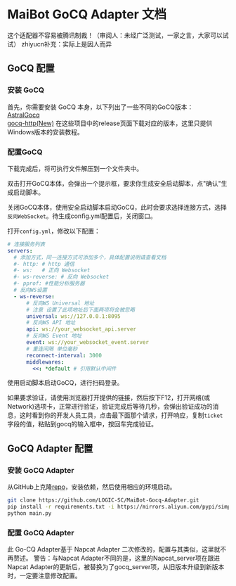 # MaiBot GoCQ Adapter 文档

这个适配器不容易被腾讯制裁！（审阅人：未经广泛测试，一家之言，大家可以试试）
zhiyucn补充：实际上是因人而异

## GoCQ 配置
### 安装 GoCQ
首先，你需要安装 GoCQ 本身，以下列出了一些不同的GoCQ版本：  
[AstralGocq](https://github.com/ProtocolScience/AstralGocq)  
[gocq-http(New)](https://github.com/LagrangeDev/go-cqhttp)
在这些项目中的release页面下载对应的版本，这里只提供Windows版本的安装教程。  

### 配置GoCQ
下载完成后，将可执行文件解压到一个文件夹中。

双击打开GoCQ本体，会弹出一个提示框，要求你生成安全启动脚本，点"确认"生成启动脚本。  

关闭GoCQ本体，使用安全启动脚本启动GoCQ，此时会要求选择连接方式，选择`反向WebSocket`。待生成config.yml配置后，关闭窗口。

打开`config.yml`，修改以下配置：
```yaml
# 连接服务列表
servers:
  # 添加方式，同一连接方式可添加多个，具体配置说明请查看文档
  #- http: # http 通信
  #- ws:   # 正向 Websocket
  #- ws-reverse: # 反向 Websocket
  #- pprof: #性能分析服务器
  # 反向WS设置
  - ws-reverse:
      # 反向WS Universal 地址
      # 注意 设置了此项地址后下面两项将会被忽略
      universal: ws://127.0.0.1:8095
      # 反向WS API 地址
      api: ws://your_websocket_api.server
      # 反向WS Event 地址
      event: ws://your_websocket_event.server
      # 重连间隔 单位毫秒
      reconnect-interval: 3000
      middlewares:
        <<: *default # 引用默认中间件
```

使用启动脚本启动GoCQ，进行扫码登录。

如果要求验证，请使用浏览器打开提供的链接，然后按下F12，打开网络(或Network)选项卡，正常进行验证，验证完成后等待几秒，会弹出验证成功的消息，这时看到你的开发人员工具，点击最下面那个请求，打开响应，复制`ticket`字段的值，粘贴到gocq的输入框中，按回车完成验证。

## GoCQ Adapter 配置
### 安装 GoCQ Adapter
从GitHub上克隆[repo](https://github.com/LOGIC-SC/MaiBot-Gocq-Adapter.git)，安装依赖，然后使用相应的环境启动。
```bash
git clone https://github.com/LOGIC-SC/MaiBot-Gocq-Adapter.git
pip install -r requirements.txt -i https://mirrors.aliyun.com/pypi/simple --upgrade
python main.py
```
### 配置 GoCQ Adapter
此 Go-CQ Adapter基于 Napcat Adapter 二次修改的，配置与其类似，这里就不再赘述。
警告：与Napcat Adapter不同的是，这里的Napcat_server项在跟进Napcat Adapter的更新后，被替换为了gocq_server项，从旧版本升级到新版本时，一定要注意修改配置。